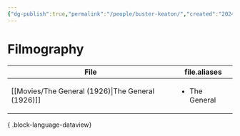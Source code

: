 ```yaml
---
{"dg-publish":true,"permalink":"/people/buster-keaton/","created":"2024-06-18","updated":"2024-06-18"}
---
```



# Filmography

| File                                                 | file.aliases                  |
| ---------------------------------------------------- | ----------------------------- |
| [[Movies/The General (1926)\|The General (1926)]] | <ul><li>The General</li></ul> |

{ .block-language-dataview}
